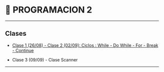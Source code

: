 # :book: PROGRAMACION 2

---

## Clases

- [Clase 1 (26/08)  - Clase 2 (02/09): Ciclos : While - Do While - For - Break - Continue](https://github.com/eugenia1984/UTN-FRSR-Programacion-1year-2semester/tree/main/programacion2/clase1/CicloWhile)

- Clase 3 (09/09) - Clase Scanner

---